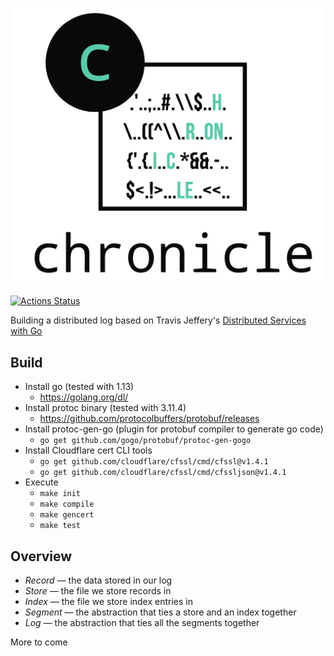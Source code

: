<p align="center">
  <img src="images/logo-2.png" width="600">
</p>

[![Actions Status](https://github.com/wbrowne/chronicle/workflows/Go/badge.svg)](https://github.com/wbrowne/chronicle/actions)

Building a distributed log based on Travis Jeffery's [Distributed Services with Go](https://pragprog.com/book/tjgo/distributed-services-with-go)

## Build

- Install go (tested with 1.13)
    - https://golang.org/dl/
- Install protoc binary (tested with 3.11.4)
    - https://github.com/protocolbuffers/protobuf/releases
- Install protoc-gen-go (plugin for protobuf compiler to generate go code)
    - `go get github.com/gogo/protobuf/protoc-gen-gogo`
- Install Cloudflare cert CLI tools
    - `go get github.com/cloudflare/cfssl/cmd/cfssl@v1.4.1`
    - `go get github.com/cloudflare/cfssl/cmd/cfssljson@v1.4.1`
- Execute
    - `make init`
    - `make compile`
    - `make gencert`
    - `make test`

## Overview

- *Record* — the data stored in our log
- *Store* — the file we store records in
- *Index* — the file we store index entries in
- *Segment* — the abstraction that ties a store and an index together
- *Log* — the abstraction that ties all the segments together

More to come
